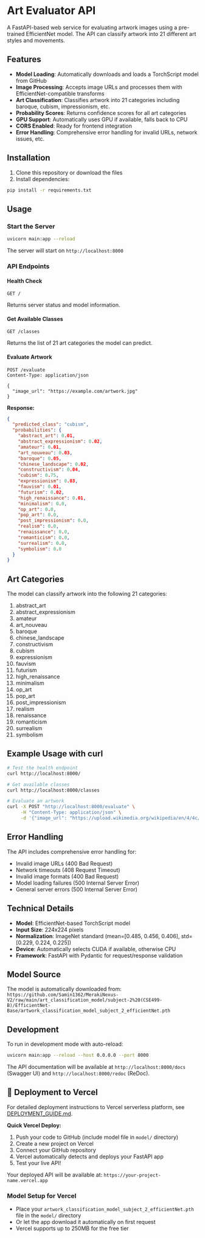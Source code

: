 # Art Evaluator API

A FastAPI-based web service for evaluating artwork images using a pre-trained EfficientNet model. The API can classify artwork into 21 different art styles and movements.

## Features

- **Model Loading**: Automatically downloads and loads a TorchScript model from GitHub
- **Image Processing**: Accepts image URLs and processes them with EfficientNet-compatible transforms
- **Art Classification**: Classifies artwork into 21 categories including baroque, cubism, impressionism, etc.
- **Probability Scores**: Returns confidence scores for all art categories
- **GPU Support**: Automatically uses GPU if available, falls back to CPU
- **CORS Enabled**: Ready for frontend integration
- **Error Handling**: Comprehensive error handling for invalid URLs, network issues, etc.

## Installation

1. Clone this repository or download the files
2. Install dependencies:

```bash
pip install -r requirements.txt
```

## Usage

### Start the Server

```bash
uvicorn main:app --reload
```

The server will start on `http://localhost:8000`

### API Endpoints

#### Health Check

```
GET /
```

Returns server status and model information.

#### Get Available Classes

```
GET /classes
```

Returns the list of 21 art categories the model can predict.

#### Evaluate Artwork

```
POST /evaluate
Content-Type: application/json

{
  "image_url": "https://example.com/artwork.jpg"
}
```

**Response:**

```json
{
  "predicted_class": "cubism",
  "probabilities": {
    "abstract_art": 0.01,
    "abstract_expressionism": 0.02,
    "amateur": 0.01,
    "art_nouveau": 0.03,
    "baroque": 0.05,
    "chinese_landscape": 0.02,
    "constructivism": 0.04,
    "cubism": 0.75,
    "expressionism": 0.03,
    "fauvism": 0.01,
    "futurism": 0.02,
    "high_renaissance": 0.01,
    "minimalism": 0.0,
    "op_art": 0.0,
    "pop_art": 0.0,
    "post_impressionism": 0.0,
    "realism": 0.0,
    "renaissance": 0.0,
    "romanticism": 0.0,
    "surrealism": 0.0,
    "symbolism": 0.0
  }
}
```

## Art Categories

The model can classify artwork into the following 21 categories:

1. abstract_art
2. abstract_expressionism
3. amateur
4. art_nouveau
5. baroque
6. chinese_landscape
7. constructivism
8. cubism
9. expressionism
10. fauvism
11. futurism
12. high_renaissance
13. minimalism
14. op_art
15. pop_art
16. post_impressionism
17. realism
18. renaissance
19. romanticism
20. surrealism
21. symbolism

## Example Usage with curl

```bash
# Test the health endpoint
curl http://localhost:8000/

# Get available classes
curl http://localhost:8000/classes

# Evaluate an artwork
curl -X POST "http://localhost:8000/evaluate" \
     -H "Content-Type: application/json" \
     -d '{"image_url": "https://upload.wikimedia.org/wikipedia/en/4/4c/Les_Demoiselles_d%27Avignon.jpg"}'
```

## Error Handling

The API includes comprehensive error handling for:

- Invalid image URLs (400 Bad Request)
- Network timeouts (408 Request Timeout)
- Invalid image formats (400 Bad Request)
- Model loading failures (500 Internal Server Error)
- General server errors (500 Internal Server Error)

## Technical Details

- **Model**: EfficientNet-based TorchScript model
- **Input Size**: 224x224 pixels
- **Normalization**: ImageNet standard (mean=[0.485, 0.456, 0.406], std=[0.229, 0.224, 0.225])
- **Device**: Automatically selects CUDA if available, otherwise CPU
- **Framework**: FastAPI with Pydantic for request/response validation

## Model Source

The model is automatically downloaded from:
`https://github.com/Samin1362/MerakiNexus-V2/raw/main/art_classification_model/subject-2%20(CSE499-B)/EfficientNet-Base/artwork_classification_model_subject_2_efficientNet.pth`

## Development

To run in development mode with auto-reload:

```bash
uvicorn main:app --reload --host 0.0.0.0 --port 8000
```

The API documentation will be available at `http://localhost:8000/docs` (Swagger UI) and `http://localhost:8000/redoc` (ReDoc).

## 🚀 Deployment to Vercel

For detailed deployment instructions to Vercel serverless platform, see [DEPLOYMENT_GUIDE.md](DEPLOYMENT_GUIDE.md).

**Quick Vercel Deploy:**

1. Push your code to GitHub (include model file in `model/` directory)
2. Create a new project on Vercel
3. Connect your GitHub repository
4. Vercel automatically detects and deploys your FastAPI app
5. Test your live API!

Your deployed API will be available at: `https://your-project-name.vercel.app`

### Model Setup for Vercel

- Place your `artwork_classification_model_subject_2_efficientNet.pth` file in the `model/` directory
- Or let the app download it automatically on first request
- Vercel supports up to 250MB for the free tier
